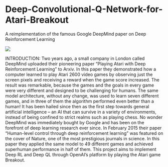 # Deep-Convolutional-Q-Network-for-Atari-Breakout
A reimplementation of the famous Google DeepMind paper on Deep Reinforcement Learning

![](https://i.ytimg.com/vi/V1eYniJ0Rnk/maxresdefault.jpg)

INTRODUCTION:
Two years ago, a small company in London called DeepMind uploaded their pioneering paper “Playing Atari with Deep Reinforcement Learning” to Arxiv. In this paper they demonstrated how a computer learned to play Atari 2600 video games by observing just the screen pixels and receiving a reward when the game score increased. The result was remarkable, because the games and the goals in every game were very different and designed to be challenging for humans. The same model architecture, without any change, was used to learn seven different games, and in three of them the algorithm performed even better than a human!
It has been hailed since then as the first step towards general artificial intelligence – an AI that can survive in a variety of environments, instead of being confined to strict realms such as playing chess. No wonder DeepMind was immediately bought by Google and has been on the forefront of deep learning research ever since. In February 2015 their paper “Human-level control through deep reinforcement learning” was featured on the cover of Nature, one of the most prestigious journals in science. In this paper they applied the same model to 49 different games and achieved superhuman performance in half of them.
This project aims to implement Deep RL and Deep QL through OpenAI’s platform by playing the Atari game Breakout.
